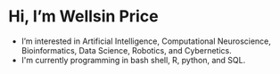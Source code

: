 #  Hi, I’m Wellsin Price
-  I’m interested in Artificial Intelligence, Computational Neuroscience, Bioinformatics, Data Science, Robotics, and Cybernetics.
-  I'm currently programming in bash shell, R, python, and SQL.

<!---
wellsG/wellsG is a ✨ special ✨ repository because its `README.md` (this file) appears on your GitHub profile.
You can click the Preview link to take a look at your changes.
--->
